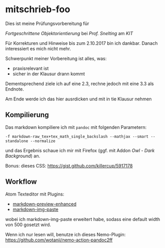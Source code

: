 
# mitschrieb-foo

Dies ist meine Prüfungsvorbereitung für

_Fortgeschrittene Objektorientierung_ bei _Prof. Snelting_ am _KIT_

Für Korrekturen und Hinweise bis zum 2.10.2017 bin ich dankbar. Danach interessiert es mich nicht mehr.

Schwerpunkt meiner Vorbereitung ist alles, was:

* praxisrelevant ist
* sicher in der Klausur drann kommt

Dementsprechend ziele ich auf eine 2.3, rechne jedoch mit eine 3.3 als Endnote.

Am Ende werde ich das hier ausrdicken und mit in tie Klausur nehmen

## Kompilierung

Das markdown kompiliere ich mit `pandoc` mit folgenden Parametern:

`-f markdown-raw_tex+tex_math_single_backslash --mathjax --smart --standalone --normalize`

und das Ergebnis schaue ich mir mit Firefox (ggf. mit Addon _Owl - Dark Background_) an.

Bonus: dieses CSS: https://gist.github.com/killercup/5917178


## Workflow

Atom Texteditor mit Plugins:

* [markdown-preview-enhanced](https://atom.io/packages/markdown-preview-enhanced)
* [markdown-img-paste](https://atom.io/packages/markdown-img-paste)

wobei ich markdown-img-paste erweitert habe, sodass eine default width von 500 gosetzt wird.

Wenn ich nur lesen will, benutze ich dieses Nemo-Plugin:  https://github.com/wotanii/nemo-action-pandoc2ff
